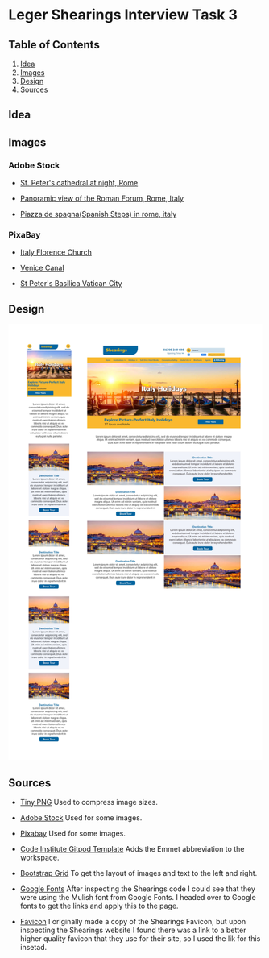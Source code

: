 # Leger Shearings Interview Task 3

## Table of Contents
1. [Idea](#idea)
2. [Images](#Images)
3. [Design](#design)
4. [Sources](#sources)


## Idea




## Images
### Adobe Stock
* [St. Peter's cathedral at night, Rome](https://stock.adobe.com/uk/images/st-peter-s-cathedral-at-night-rome/44298623)

* [Panoramic view of the Roman Forum, Rome, Italy](https://stock.adobe.com/uk/images/panoramic-view-of-the-roman-forum-rome-italy/179316308)

* [Piazza de spagna(Spanish Steps) in rome, italy](https://stock.adobe.com/uk/images/piazza-de-spagna-spanish-steps-in-rome-italy/276263924)

### PixaBay

* [Italy Florence Church](https://pixabay.com/photos/italy-florence-church-tuscany-4256018/)

* [Venice Canal](https://pixabay.com/photos/venice-italy-city-urban-travel-2686292/)

* [St Peter's Basilica Vatican City](https://pixabay.com/photos/rome-st-peter-s-basilica-vatican-5778178/)


## Design
![Photoshop Design and Layout](assets/design/shearings-destination-page-andrew-harding.jpg)



## Sources
* [Tiny PNG](https://tinypng.com/) Used to compress image sizes.

* [Adobe Stock](https://stock.adobe.com/uk/) Used for some images.

* [Pixabay](https://pixabay.com/) Used for some images.

* [Code Institute Gitpod Template](https://github.com/Code-Institute-Org/gitpod-full-template) Adds the Emmet abbreviation to the workspace. 

* [Bootstrap Grid](https://getbootstrap.com/docs/4.0/layout/grid/) To get the layout of images and text to the left and right.

* [Google Fonts](https://fonts.google.com/specimen/Mulish?query=mulish) After inspecting the Shearings code I could see that they were using the Mulish font from Google Fonts. I headed over to Google fonts to get the links and apply this to the page.

* [Favicon](https://shearings.imgix.net/Content/Shearings/images/favicons/apple-touch-icon.png) I originally made a copy of the Shearings Favicon, but upon inspecting the Shearings website I found there was a link to a better higher quality favicon that they use for their site, so I used the lik for this insetad.
